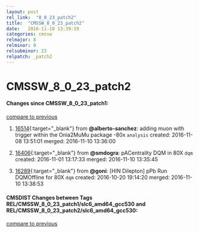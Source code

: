 ```yaml
---
layout: post
rel_link:  "8_0_23_patch2"
title:  "CMSSW_8_0_23_patch2"
date:   2016-11-10 13:39:19
categories: cmssw
relmajor: 8
relminor: 0
relsubminor: 23
relpatch: _patch2
---
```


# CMSSW_8_0_23_patch2
#### Changes since CMSSW_8_0_23_patch1:

[compare to previous](https://github.com/cms-sw/cmssw/compare/CMSSW_8_0_23_patch1...CMSSW_8_0_23_patch2)



1. [16514](http://github.com/cms-sw/cmssw/pull/16514){:target="_blank"}  from **@alberto-sanchez**: adding muon with trigger within the Onia2MuMu package -80x `analysis`  created: 2016-11-08 13:51:01 merged: 2016-11-10 13:36:00

2. [16406](http://github.com/cms-sw/cmssw/pull/16406){:target="_blank"}  from **@smdogra**: pACentrality DQM in 80X `dqm`  created: 2016-11-01 13:17:33 merged: 2016-11-10 13:35:45

3. [16289](http://github.com/cms-sw/cmssw/pull/16289){:target="_blank"}  from **@goni**: [HIN Dilepton] pPb Run DQMOffline for 80X `dqm`  created: 2016-10-20 19:14:20 merged: 2016-11-10 13:38:53

#### CMSDIST Changes between Tags REL/CMSSW_8_0_23_patch1/slc6_amd64_gcc530 and REL/CMSSW_8_0_23_patch2/slc6_amd64_gcc530:

[compare to previous](https://github.com/cms-sw/cmsdist/compare/REL/CMSSW_8_0_23_patch1/slc6_amd64_gcc530...REL/CMSSW_8_0_23_patch2/slc6_amd64_gcc530)


